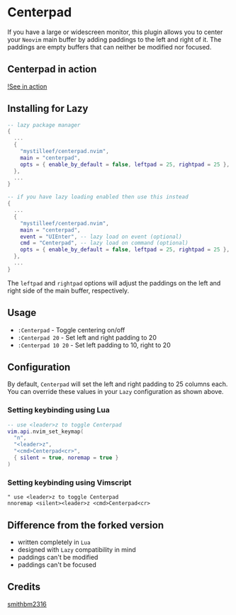 # Centerpad

If you have a large or widescreen monitor, this plugin
allows you to center your `Neovim` main buffer by adding
paddings to the left and right of it. The paddings are empty
buffers that can neither be modified nor focused.

## Centerpad in action

[!See in action](https://github.com/mystilleef/centerpad.nvim/assets/273399/6dd4f3fd-5053-4afa-b6ba-851688398385)

## Installing for Lazy

```lua
-- lazy package manager
{
  ...
  {
    "mystilleef/centerpad.nvim",
    main = "centerpad",
    opts = { enable_by_default = false, leftpad = 25, rightpad = 25 },
  },
  ...
}

-- if you have lazy loading enabled then use this instead
{
  ...
  {
    "mystilleef/centerpad.nvim",
    main = "centerpad",
    event = "UIEnter", -- lazy load on event (optional)
    cmd = "Centerpad", -- lazy load on command (optional)
    opts = { enable_by_default = false, leftpad = 25, rightpad = 25 },
  },
  ...
}
```

The `leftpad` and `rightpad` options will adjust the
paddings on the left and right side of the main buffer,
respectively.

## Usage

- `:Centerpad` - Toggle centering on/off
- `:Centerpad 20` - Set left and right padding to 20
- `:Centerpad 10 20` - Set left padding to 10, right to 20

## Configuration

By default, `Centerpad` will set the left and right padding
to 25 columns each. You can override these values in your
`Lazy` configuration as shown above.

### Setting keybinding using Lua

```lua
-- use <leader>z to toggle Centerpad
vim.api.nvim_set_keymap(
  "n",
  "<leader>z",
  "<cmd>Centerpad<cr>",
  { silent = true, noremap = true }
)
```

### Setting keybinding using Vimscript

```vim
" use <leader>z to toggle Centerpad
nnoremap <silent><leader>z <cmd>Centerpad<cr>
```

## Difference from the forked version

- written completely in `Lua`
- designed with `Lazy` compatibility in mind
- paddings can't be modified
- paddings can't be focused

## Credits

[smithbm2316](https://github.com/smithbm2316/centerpad.nvim)
